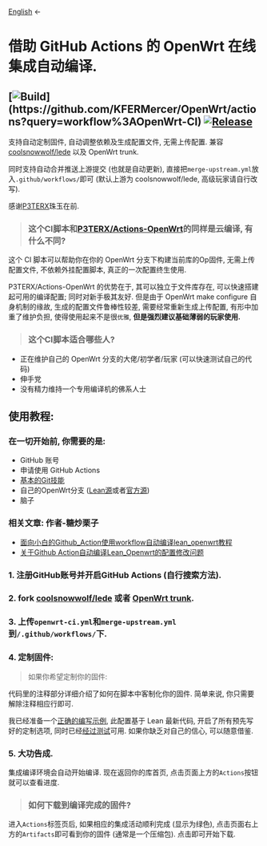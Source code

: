 
[English](README-en.md) ←


# 借助 GitHub Actions 的 OpenWrt 在线集成自动编译.


## [![Build](https://img.shields.io/github/workflow/status/KFERMercer/OpenWrt/OpenWrt-CI/master?)](https://github.com/KFERMercer/OpenWrt/actions?query=workflow%3AOpenWrt-CI) [![Release](https://img.shields.io/github/release/KFERMercer/OpenWrt-CI?color=blue)](https://github.com/KFERMercer/OpenWrt-CI/releases)


支持自动定制固件, 自动调整依赖及生成配置文件, 无需上传配置. 兼容 [coolsnowwolf/lede](https://github.com/coolsnowwolf/lede) 以及 OpenWrt trunk.

同时支持自动合并推送上游提交 (也就是自动更新), 直接把`merge-upstream.yml`放入`.github/workflows/`即可 (默认上游为 coolsnowwolf/lede, 高级玩家请自行改写).


感谢[P3TERX](https://github.com/P3TERX/Actions-OpenWrt)珠玉在前.



> ### 这个CI脚本和[P3TERX/Actions-OpenWrt](https://github.com/P3TERX/Actions-OpenWrt)的同样是云编译, 有什么不同?

这个 CI 脚本可以帮助你在你的 OpenWrt 分支下构建当前库的Op固件, 无需上传配置文件, 不依赖外挂配置脚本, 真正的一次配置终生使用.

P3TERX/Actions-OpenWrt 的优势在于, 其可以独立于文件库存在, 可以快速搭建起可用的编译配置; 同时对新手极其友好. 但是由于 OpenWrt make configure 自身机制的缘故, 生成的配置文件鲁棒性较差, 需要经常重新生成上传配置, 有形中加重了维护负担, 使得使用起来不是很`优雅`, **但是强烈建议基础薄弱的玩家使用.**

> ### 这个CI脚本适合哪些人?

- 正在维护自己的 OpenWrt 分支的大佬/初学者/玩家 (可以快速测试自己的代码)
- 伸手党
- 没有精力维持一个专用编译机的佛系人士

## 使用教程:

### 在一切开始前, 你需要的是:

- GitHub 账号
- 申请使用 GitHub Actions
- [基本的Git技能](https://www.liaoxuefeng.com/wiki/896043488029600)
- 自己的OpenWrt分支 ([Lean源](https://github.com/coolsnowwolf/lede)或者[官方源](https://github.com/openwrt/openwrt/))
- 脑子


### 相关文章: 作者-糖炒栗子 

- [面向小白的Github_Action使用workflow自动编译lean_openwrt教程](https://zhuanlan.zhihu.com/p/94402324)
- [关于Github Action自动编译Lean_Openwrt的配置修改问题](https://zhuanlan.zhihu.com/p/94527343)

### 1. 注册GitHub账号并开启GitHub Actions (自行搜索方法).

### 2. fork [coolsnowwolf/lede](https://github.com/coolsnowwolf/lede) 或者 [OpenWrt trunk](https://github.com/openwrt/openwrt).

### 3. 上传`openwrt-ci.yml`和`merge-upstream.yml`到`/.github/workflows/`下.

### 4. 定制固件:

> 如果你希望定制你的固件:

代码里的注释部分详细介绍了如何在脚本中客制化你的固件. 简单来说, 你只需要解除注释相应行即可.

我已经准备一个[正确的编写示例](https://github.com/KFERMercer/OpenWrt-by-lean/blob/CI-demo/.github/workflows/openwrt-ci.yml), 此配置基于 Lean 最新代码, 开启了所有预先写好的定制选项, 同时已经[经过测试](https://github.com/KFERMercer/OpenWrt-by-lean/commit/d31390d3e7b5f178d4e3456d401ded557c207398/checks?check_suite_id=334570354)可用. 如果你缺乏对自己的信心, 可以随意借鉴.


### 5. 大功告成.


集成编译环境会自动开始编译. 现在返回你的库首页, 点击页面上方的`Actions`按钮就可以查看进度.

> ### 如何下载到编译完成的固件?

进入`Actions`标签页后, 如果相应的集成活动顺利完成 (显示为绿色), 点击页面右上方的`Artifacts`即可看到你的固件 (通常是一个压缩包). 点击即可开始下载.
